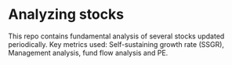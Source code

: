# Analyzing stocks

This repo contains fundamental analysis of several stocks updated periodically. Key metrics used: Self-sustaining growth rate (SSGR), Management analysis, fund flow analysis and PE.

